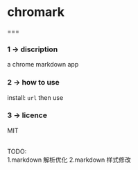 # chromark
===

### 1 -> discription

a chrome markdown app

### 2 -> how to use

install: `url` then use

### 3 -> licence

MIT

<br>
	TODO:<br>
  1.markdown 解析优化
  2.markdown 样式修改